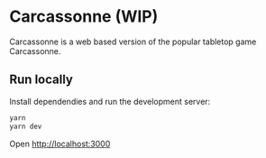 # Carcassonne (WIP)

Carcassonne is a web based version of the popular tabletop game Carcassonne.

## Run locally

Install dependendies and run the development server:

```bash
yarn
yarn dev
```

Open [http://localhost:3000](http://localhost:3000)
